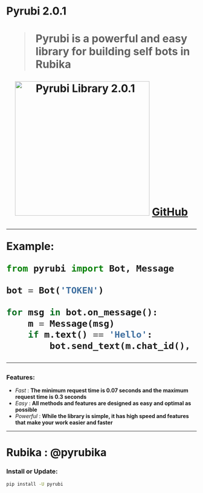 <h1>Pyrubi 2.0.1<h1/>

> Pyrubi is a powerful and easy library for building self bots in Rubika

<p align='center'>
    <img src='https://iili.io/HIjPRS9.jpg' alt='Pyrubi Library 2.0.1' width='356'>
    <a href='https://github.com/AliGanji1/pyrubi'>GitHub</a>
</p>

<hr>

**Example:**
``` python
from pyrubi import Bot, Message

bot = Bot('TOKEN')

for msg in bot.on_message():
    m = Message(msg)
    if m.text() == 'Hello':
        bot.send_text(m.chat_id(), 'Hello from Pyrubi Library', m.message_id())
```

<hr>

### Features:
    
- *Fast* : **The minimum request time is 0.07 seconds and the maximum request time is 0.3 seconds**
- *Easy* : **All methods and features are designed as easy and optimal as possible**
- *Powerful* : **While the library is simple, it has high speed and features that make your work easier and faster**

<hr>

# Rubika : @pyrubika

### Install or Update:

``` bash
pip install -U pyrubi
```
